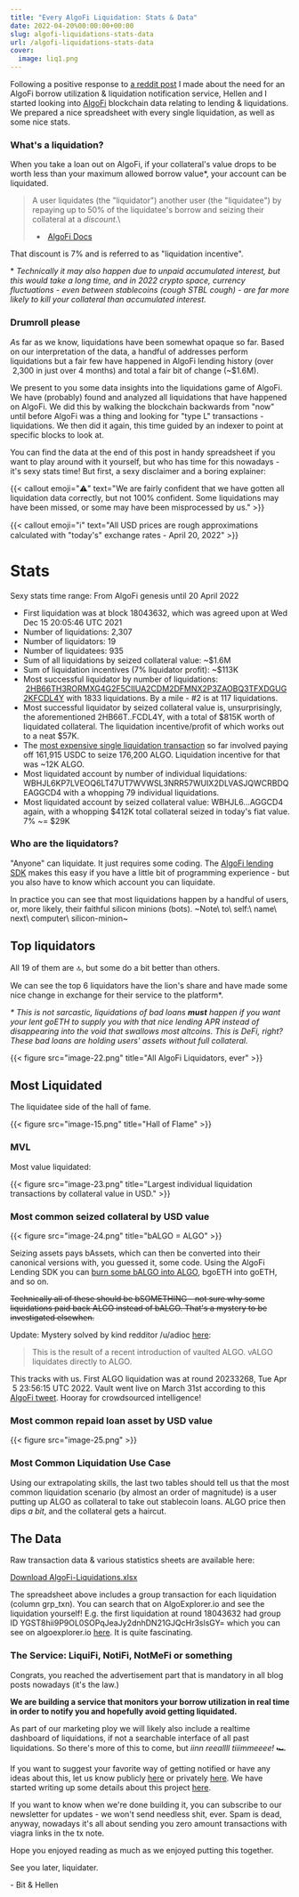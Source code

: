 ```yaml
---
title: "Every AlgoFi Liquidation: Stats & Data"
date: 2022-04-20%00:00:00+00:00
slug: algofi-liquidations-stats-data
url: /algofi-liquidations-stats-data
cover:
  image: liq1.png
---
```


Following a positive response to [a reddit post](https://www.reddit.com/r/algofi/comments/tyid2i/anyone_interested_in_a_liquidation_monitoring/)
I made about the need for an AlgoFi borrow utilization & liquidation
notification service, Hellen and I started looking into
[AlgoFi](https://algofi.org/)
blockchain data relating to lending & liquidations. We prepared a nice
spreadsheet with every single liquidation, as well as some nice stats.

### What\'s a liquidation?

When you take a loan out on AlgoFi, if your collateral\'s value drops to
be worth less than your maximum allowed borrow value\*, your account can
be liquidated.

> A user liquidates (the \"liquidator\") another user (the
> \"liquidatee\") by repaying up to 50% of the liquidatee\'s borrow and
> seizing their collateral at a *discount*.\
> -  [AlgoFi Docs](https://docs.algofi.org/algofi-lending/master/liquidating-users)

That discount is 7% and is referred to as \"liquidation incentive\".

\* *Technically it may also happen due to unpaid accumulated interest,
but this would take a long time, and in 2022 crypto space, currency
fluctuations - even between stablecoins (cough STBL cough) - are far
more likely to kill your collateral than accumulated interest.*

### Drumroll please

*A*s far as we know, liquidations have been somewhat opaque so far.
Based on our interpretation of the data, a handful of addresses perform
liquidations but a fair few have happened in AlgoFi lending history
(over  2,300 in just over 4 months) and total a fair bit of change
(\~\$1.6M).

We present to you some data insights into the liquidations game of
AlgoFi. We have (probably) found and analyzed all liquidations that have
happened on AlgoFi. We did this by walking the blockchain backwards from
\"now\" until before AlgoFi was a thing and looking for \"type L\"
transactions - liquidations. We then did it again, this time guided by
an indexer to point at specific blocks to look at.

You can find the data at the end of this post in handy spreadsheet if
you want to play around with it yourself, but who has time for this
nowadays - it\'s sexy stats time! But first, a sexy disclaimer and a
boring explainer:

{{< callout emoji="⚠️" text="We are fairly confident that we have gotten all liquidation data correctly, but not 100% confident. Some liquidations may have been missed, or some may have been misprocessed by us." >}}

{{< callout emoji="ℹ️" text="All USD prices are rough approximations calculated with \"today\'s\" exchange rates - April 20, 2022" >}}


Stats
=====

Sexy stats time range: From AlgoFi genesis until 20 April 2022

-   First liquidation was at block 18043632, which was agreed upon at
    Wed Dec 15 20:05:46 UTC 2021
-   Number of liquidations: 2,307
-   Number of liquidators: 19
-   Number of liquidatees: 935
-   Sum of all liquidations by seized collateral value: \~\$1.6M
-   Sum of liquidation incentives (7% liquidator profit): \~\$113K
-   Most successful liquidator by number of liquidations:
     [2HB66TH3RORMXG4G2F5CIIUA2CDM2DFMNX2P3ZAOBQ3TFXDGUG2KFCDL4Y](https://algoexplorer.io/address/2HB66TH3RORMXG4G2F5CIIUA2CDM2DFMNX2P3ZAOBQ3TFXDGUG2KFCDL4Y)
    with 1833 liquidations. By a mile - \#2 is at 117 liquidations.
-   Most successful liquidator by seized collateral value is,
    unsurprisingly, the aforementioned 2HB66T..FCDL4Y, with a total of
    \$815K worth of liquidated collateral. The liquidation
    incentive/profit of which works out to a neat \$57K.
-   The [most expensive single liquidation
    transaction](https://algoexplorer.io/tx/group/KqJSqthnEAB3SL8Fqob3c6vermnntPxsJQ1G6nQDjro%3D)
    so far involved paying off 161,915 USDC to seize 176,200 ALGO.
    Liquidation incentive for that was \~12K ALGO.
-   Most liquidated account by number of individual liquidations:
    WBHJL6KP7LVEOQ6LT47UT7WVWSL3NRR57WUIX2DLVASJQWCRBDQEAGGCD4 with a
    whopping 79 individual liquidations.
-   Most liquidated account by seized collateral value: WBHJL6\...AGGCD4
    again, with a whopping \$412K total collateral seized in today\'s
    fiat value. 7% \~= \$29K

### Who are the liquidators?

\"Anyone\" can liquidate. It just requires some coding. The [AlgoFi
lending
SDK](https://github.com/Algofiorg/algofi-lend-js-sdk/blob/master/src/v1/liquidate.ts)
makes this easy if you have a little bit of programming experience - but
you also have to know which account you can liquidate.

In practice you can see that most liquidations happen by a handful of
users, or, more likely, their faithful silicon minions (bots).
~Note\ to\ self:\ name\ next\ computer\ silicon-minion~

Top liquidators
---------------

All 19 of them are 🔝, but some do a bit better than others.

We can see the top 6 liquidators have the lion\'s share and have made
some nice change in exchange for their service to the platform\*.

_* This is not sarcastic, liquidations of bad loans **must** happen if you want your lent goETH to supply you with that nice lending APR instead of disappearing into the void that swallows most altcoins. This is DeFi, right? These bad loans are holding users' assets without full collateral._


{{< figure src="image-22.png" title="All AlgoFi Liquidators, ever" >}}


Most Liquidated
---------------

The liquidatee side of the hall of fame.

{{< figure src="image-15.png" title="Hall of Flame" >}}

### MVL

Most value liquidated:

{{< figure src="image-23.png" title="Largest individual liquidation transactions by collateral value in USD." >}}

### Most common seized collateral by USD value

{{< figure src="image-24.png" title="bALGO = ALGO" >}}

Seizing assets pays bAssets, which can then be converted into their
canonical versions with, you guessed it, some code. Using the AlgoFi
Lending SDK you can [burn some bALGO into ALGO](https://github.com/Algofiorg/algofi-lend-js-sdk/blob/master/src/v1/burn.ts), bgoETH into goETH, and so on.

~~Technically all of these should be bSOMETHING - not sure why some
liquidations paid back ALGO instead of bALGO. That\'s a mystery to be
investigated elsewhen.~~

Update: Mystery solved by kind redditor /u/adioc [here](https://www.reddit.com/r/algofi/comments/u7oz29/every_single_algofi_liquidation_stats_data/i5gksok/):

> This is the result of a recent introduction of vaulted ALGO. vALGO
> liquidates directly to ALGO.

This tracks with us. First ALGO liquidation was at round 20233268, Tue
Apr  5 23:56:15 UTC 2022. Vault went live on March 31st according to
this [AlgoFi tweet](https://twitter.com/algofiorg/status/1509552621014728713).
Hooray for crowdsourced intelligence!

### Most common repaid loan asset by USD value

{{< figure src="image-25.png" >}}

### Most Common Liquidation Use Case

Using our extrapolating skills, the last two tables should tell us that
the most common liquidation scenario (by almost an order of magnitude)
is a user putting up ALGO as collateral to take out stablecoin loans.
ALGO price then dips *a bit*, and the collateral gets a haircut.

The Data
--------

Raw transaction data & various statistics sheets are available here:

[Download
AlgoFi-Liquidations.xlsx](AlgoFi-Liquidations.xlsx)

The spreadsheet above includes a group transaction for each liquidation
(column grp\_txn). You can search that on AlgoExplorer.io and see the
liquidation yourself! E.g. the first liquidation at round 18043632 had
group ID YGST8hii9P9OL0SOPqJeaJy2dnhDN21GJQcHr3slsGY= which you can see
on algoexplorer.io
[here](https://algoexplorer.io/tx/group/YGST8hii9P9OL0SOPqJeaJy2dnhDN21GJQcHr3slsGY%3D).
It is quite fascinating.

### The Service: LiquiFi, NotiFi, NotMeFi or something

Congrats, you reached the advertisement part that is mandatory in all
blog posts nowadays (it\'s the law.)

**We are building a service that monitors your borrow utilization in
real time in order to notify you and hopefully avoid getting
liquidated.**

As part of our marketing ploy we will likely also include a realtime
dashboard of liquidations, if not a searchable interface of all past
liquidations. So there\'s more of this to come, but *iinn reeallll
tiiimmeeee!* 🏎

If you want to suggest your favorite way of getting notified or have any
ideas about this, let us know publicly
[here](https://www.reddit.com/r/algofi/comments/tyid2i/anyone_interested_in_a_liquidation_monitoring/)
or privately
[here](mailto:d13@d13.co). We
have started writing up some details about this project
[here](https://d13.co/algofi-borrow-utilization-monitoring-service/).

If you want to know when we\'re done building it, you can subscribe to
our newsletter for updates - we won\'t send needless shit, ever. Spam is
dead, anyway, nowadays it\'s all about sending you zero amount
transactions with viagra links in the tx note.

Hope you enjoyed reading as much as we enjoyed putting this together.

See you later, liquidater.

\- Bit & Hellen
